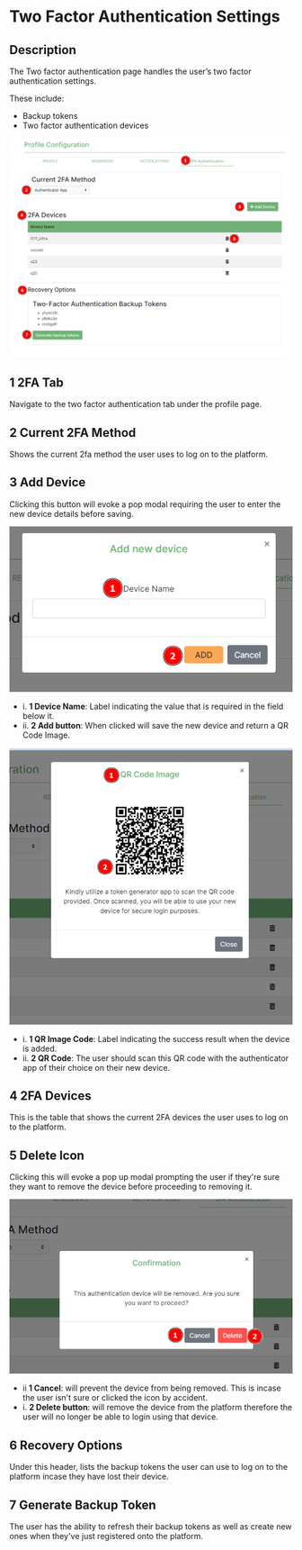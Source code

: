 # Two Factor Authentication Settings
<!-- This will be instructions for actions like updating user two factor authentication settings, generating backup tokens, add and deleting 2fa devices-->

## Description
The Two factor authentication page handles the user’s two factor authentication settings.

These include:
*	Backup tokens
*	Two factor authentication devices

![instr_2fa_page](../img/profile_2fa.png)


## 1 2FA Tab
Navigate to the two factor authentication tab under the profile page.
## 2 Current 2FA Method
Shows the current 2fa method the user uses to log on to the platform.
## 3 Add Device
Clicking this button will evoke a pop modal requiring the user to enter the new device details before saving.

![instr_add_device](../img/add_device.png)

*   i. __1 Device Name__: Label indicating the value that is required in the field below it.
*   ii. __2 Add button__: When clicked will save the new device and return a QR Code Image.

![instr_qr_image](../img/qr_image.png)

*   i. __1 QR Image Code__: Label indicating the success result when the device is added.
*   ii. __2 QR Code__: The user should scan this QR code with the authenticator app of their choice on their new device.

## 4 2FA Devices
This is the table that shows the current 2FA devices the user uses to log on to the platform.
## 5 Delete Icon
Clicking this will evoke a pop up modal prompting the user if they're sure they want to remove the device before proceeding to removing it.

![instr_delete_modal](../img/delete_modal.png)

*   ii __1 Cancel__: will prevent the device from being removed. This is incase the user isn't sure or clicked the icon by accident.
*   i. __2 Delete button__: will remove the device from the platform therefore the user will no longer be able to login using that device.

## 6 Recovery Options
Under this header, lists the backup tokens the user can use to log on to the platform incase they have lost their device.
## 7 Generate Backup Token
The user has the ability to refresh their backup tokens as well as create new ones when they've just registered onto the platform.
